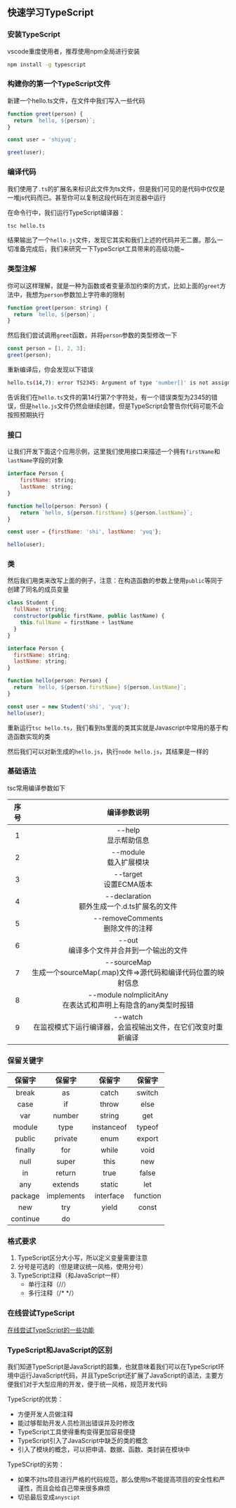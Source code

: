 ## 快速学习TypeScript

### 安装TypeScript

vscode重度使用者，推荐使用npm全局进行安装

```bash
npm install -g typescript
```

### 构建你的第一个TypeScript文件

新建一个hello.ts文件，在文件中我们写入一些代码

```javascript
function greet(person) {
  return `hello, ${person}`;
}

const user = 'shiyuq';

greet(user);
```

### 编译代码

我们使用了`.ts`的扩展名来标识此文件为ts文件，但是我们可见的是代码中仅仅是一堆js代码而已。甚至你可以复制这段代码在浏览器中运行

在命令行中，我们运行TypeScript编译器：

```bash
tsc hello.ts
```

结果输出了一个`hello.js`文件，发现它其实和我们上述的代码并无二置。那么一切准备完成后，我们来研究一下TypeScript工具带来的高级功能~

### 类型注解

你可以这样理解，就是一种为函数或者变量添加约束的方式，比如上面的`greet`方法中，我想为`person`参数加上字符串的限制

```JavaScript
function greet(person: string) {
  return `hello, ${person}`;
}
```

然后我们尝试调用`greet`函数，并将`person`参数的类型修改一下

```JavaScript
const person = [1, 2, 3];
greet(person);
```

重新编译后，你会发现以下错误

```bash
hello.ts(14,7): error TS2345: Argument of type 'number[]' is not assignable to parameter of type 'string'.
```

告诉我们在`hello.ts`文件的第14行第7个字符处，有一个错误类型为2345的错误，但是`hello.js`文件仍然会继续创建，但是TypeScript会警告你代码可能不会按照预期执行

### 接口

让我们开发下面这个应用示例，这里我们使用接口来描述一个拥有`firstName`和`lastName`字段的对象

```javascript
interface Person {
    firstName: string;
    lastName: string;
}

function hello(person: Person) {
    return `hello, ${person.firstName} ${person.lastName}`;
}

const user = {firstName: 'shi', lastName: 'yuq'};

hello(user);
```

### 类

然后我们用类来改写上面的例子，注意：在构造函数的参数上使用`public`等同于创建了同名的成员变量

```javascript
class Student {
  fullName: string;
  constructor(public firstName, public lastName) {
    this.fullName = firstName + lastName
  }
}

interface Person {
  firstName: string;
  lastName: string;
}

function hello(person: Person) {
  return `hello, ${person.firstName} ${person.lastName}`;
}

const user = new Student('shi', 'yuq');
hello(user);
```

重新运行`tsc hello.ts`，我们看到ts里面的类其实就是Javascript中常用的基于构造函数实现的类

然后我们可以对新生成的`hello.js`，执行`node hello.js`，其结果是一样的

### 基础语法

tsc常用编译参数如下

| 序号 |                         编译参数说明                         |
| :--: | :----------------------------------------------------------: |
|  1   |                   --help<br />显示帮助信息                   |
|  2   |                  --module<br />载入扩展模块                  |
|  3   |                  --target<br />设置ECMA版本                  |
|  4   |       --declaration<br />额外生成一个.d.ts扩展名的文件       |
|  5   |             --removeComments<br />删除文件的注释             |
|  6   |        --out<br />编译多个文件并合并到一个输出的文件         |
|  7   | --sourceMap<br />生成一个sourceMap(.map)文件=>源代码和编译代码位置的映射信息 |
|  8   | --module nolmplicitAny<br />在表达式和声明上有隐含的any类型时报错 |
|  9   | --watch<br />在监视模式下运行编译器，会监视输出文件，在它们改变时重新编译 |

### 保留关键字

|  保留字  |   保留字   |   保留字   |  保留字  |
| :------: | :--------: | :--------: | :------: |
|  break   |     as     |   catch    |  switch  |
|   case   |     if     |   throw    |   else   |
|   var    |   number   |   string   |   get    |
|  module  |    type    | instanceof |  typeof  |
|  public  |  private   |    enum    |  export  |
| finally  |    for     |   while    |   void   |
|   null   |   super    |    this    |   new    |
|    in    |   return   |    true    |  false   |
|   any    |  extends   |   static   |   let    |
| package  | implements | interface  | function |
|   new    |    try     |   yield    |  const   |
| continue |     do     |            |          |

### 格式要求

1. TypeScript区分大小写，所以定义变量需要注意
2. 分号是可选的（但是建议统一风格，使用分号）
3. TypeScript注释（和JavaScript一样）
   * 单行注释（//）
   * 多行注释（/* */）

### 在线尝试TypeScript

[在线尝试TypeScript的一些功能](https://www.typescriptlang.org/play)

### TypeScript和JavaScript的区别

我们知道TypeScript是JavaScript的超集，也就意味着我们可以在TypeScript环境中运行JavaScript代码，并且TypeScript还扩展了JavaScript的语法，主要方便我们对于大型应用的开发，便于统一风格，规范开发代码

TypeScript的优势：

* 方便开发人员做注释
* 能过够帮助开发人员检测出错误并及时修改
* TypeScript工具使得重构变得更加容易便捷
* TypeScript引入了JavaScript中缺乏的类的概念
* 引入了模块的概念，可以把申请、数据、函数、类封装在模块中

TypeSCript的劣势：

* 如果不对ts项目进行严格的代码规范，那么使用ts不能提高项目的安全性和严谨性，而且会给自己带来很多麻烦
* 切忌最后变成`anyscipt`

